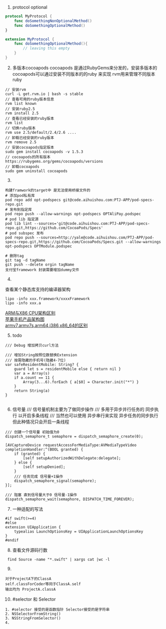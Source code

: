 1. protocol optional
``` swift
protocol MyProtocol {
    func doSomethingNonOptionalMethod()
    func doSomethingOptionalMethod()
}

extension MyProtocol {
    func doSomethingOptionalMethod(){ 
        // leaving this empty 
    }
}
```

2. 多版本cocoapods
cocoapods 是通过RubyGems来分发的，安装多版本的cocoapods可以通过安装不同版本的的ruby
来实现
rvm用来管理不同版本ruby
```
// 安装rvm
curl -L get.rvm.io | bash -s stable
// 查看可用的ruby版本信息
rvm list known
// 安装ruby2.5
rvm install 2.5
// 查看已经安装的ruby版本
rvm list
// 切换ruby版本
rvm use 2.5/default/2.4/2.6 ....
// 卸载已经安装的ruby版本
rvm remove 2.5
// 安装cocoapods指定版本
sudo gem install cocoapods -v 1.5.3
// cocoapods的所有版本
https://rubygems.org/gems/cocoapods/versions
// 卸载cocoapods
sudo gem uninstall cocoapods

```

3. 
```
构建framwork的target中 是无法使用桥接文件的
# 添加pod私有库
pod repo add opt-podspecs git@code.aihuishou.com:PTJ-APP/pod-specs-repo.git
# 发布到指定库
pod repo push --allow-warnings opt-podspecs OPTAliPay.podspec
# pod lib 指定源
pod lib lint --sources='git@code.aihuishou.com:PTJ-APP/pod-specs-repo.git,https://github.com/CocoaPods/Specs'
# pod subspec 发布
pod repo push --sources=http://yale@code.aihuishou.com/PTJ-APP/pod-specs-repo.git,https://github.com/CocoaPods/Specs.git --allow-warnings opt-podspecs OPTModule.podspec

# 删除tag
git tag -d tagName
git push --delete orgin tagName
支付宝framework 封装需要增加dummy文件 
```

4.
查看某个静态库支持的编译器架构
```
lipo -info xxx.framework/xxxxFramework
lipo -info xxx.a
```
[ARM与X86 CPU架构区别](https://zhuanlan.zhihu.com/p/38358532)  
[苹果手机产品架构图](https://static1.squarespace.com/static/51adfbd9e4b095d664d9b869/t/5abb93381ae6cf7814528be5/1522242362088/Matrix+16by9-8k.pdf)  
[armv7,armv7s,arm64,i386,x86_64的区别](https://www.jianshu.com/p/b87e6f0bac54)


5. todo
```
/// Debug 增加拷贝curl方法

/// 增加String按照位数替换Extension
/// 按需隐藏的手机号(隐藏4-7位)
var safeResidentMobile: String? {
    guard let s = residentMobile else { return nil }
    var a = Array(s)
    if a.count == 11 {
        Array(3...6).forEach { a[$0] = Character.init("*") }
    }
    return String(a)
}


```

6. 信号量
/// 信号量机制主要为了做同步操作
/// 多用于异步并行任务的 同步执行 以开启多条线程
/// 当然也可以使用 异步串行来实现 异步任务的同步执行 但此种情况只会开启一条线程
```
/// 创建一个信号量 初始值为0
dispatch_semaphore_t semaphore = dispatch_semaphore_create(0);

[AVCaptureDevice requestAccessForMediaType:AVMediaTypeVideo completionHandler:^(BOOL granted) {
    if (granted) {
        [self setupAuthorizedWithDelegate:delegate];
    } else {
        [self setupDenied];
    }
    /// 任务完成 信号量+1操作
    dispatch_semaphore_signal(semaphore);
}];

/// 阻塞 直到信号量大于0 信号量-1操作
dispatch_semaphore_wait(semaphore, DISPATCH_TIME_FOREVER);

```
7. 一种适配的写法
```
#if swift(>=4)
#else
extension UIApplication {
    typealias LaunchOptionsKey = UIApplicationLaunchOptionsKey
}
#endif
```
8. 查看文件源码行数
```
 find Source -name "*.swift" | xargs cat |wc -l
```
9. 
```
对于ProjectA下的ClassA
self.classForCoder等同于ClassA.self
输出均为 ProjectA.classA

```

10. #selector 和 Selector
```
1. #selector 接受的是函数指针 Selector接受的是字符串
2. NSSelectorFromString()
3. NSStringFromSelector()
4. 
```